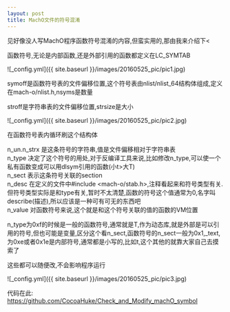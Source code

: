 ```yaml
---
layout: post
title: MachO文件的符号混淆
---
```

   
见好像没人写MachO程序函数符号混淆的内容,但蛮实用的,那由我来介绍下<  
 
函数符号,无论是内部函数,还是外部引用的函数都定义在LC_SYMTAB 
 
![_config.yml]({{ site.baseurl }}/images/20160525_pic/pic1.jpg)
 
symoff是函数符号表的文件偏移位置,这个符号表由nlist/nlist_64结构体组成,定义在mach-o/nlist.h,nsyms是数量  

stroff是字符串表的文件偏移位置,strsize是大小 

![_config.yml]({{ site.baseurl }}/images/20160525_pic/pic2.jpg)
 
在函数符号表内循环刷这个结构体 

n_un.n_strx 是这条符号的字符串,值是文件偏移相对于字符串表  
n_type 决定了这个符号的用处,对于反编译工具来说,比如修改n_type,可以使一个私有函数变成可以用dlsym引用的函数(小t>大T)  
n_sect 表示这条符号关联的section  
n_desc 在定义的文件中#include <mach-o/stab.h>,注释看起来和符号类型有关.但符号类型实际是和type有关,暂时不太清楚,函数的符号这个值通常为0,名字叫describe(描述),所以应该是一种可有可无的东西吧  
n_value 对函数符号来说,这个就是和这个符号关联的值的函数的VM位置  

n_type为0xf的时候是一般的函数符号,通常就是T,作为动态库,就是外部是可以引用的符号,但也可能是变量,区分这个看n_sect,函数符号的n_sect一般为0x1,_text,为0xe或者0x1e是内部符号,通常都是小写的,比如t,这个其他的就靠大家自己去摸索了  
     
这些都可以随便改,不会影响程序运行  
  
![_config.yml]({{ site.baseurl }}/images/20160525_pic/pic3.jpg)
  
代码在此:
https://github.com/CocoaHuke/Check_and_Modify_machO_symbol